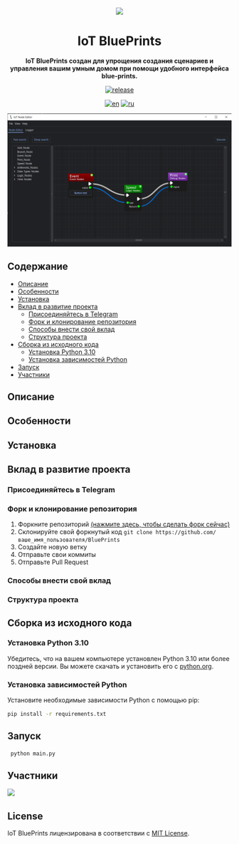 <br>

<div align="center">

[<img src="./resources/icons/app.ico" width="144"/>](https://hydralauncher.site)

  <h1 align="center">IoT BluePrints</h1>
  
  <p align="center">
    <strong>IoT BluePrints создан для упрощения создания сценариев и управления вашим умным домом 
при помощи удобного интерфейса blue-prints.</strong>
  </p>

[![release](https://img.shields.io/github)](https://github.com)

[![en](https://img.shields.io/badge/lang-en-red.svg)](README.md)
[![ru](https://img.shields.io/badge/lang-ru-yellow.svg)](README.ru.md)


![Hydra Catalogue](resources/img/preview.png)

</div>

## Содержание

- [Описание](#описание)
- [Особенности](#особенности)
- [Установка](#установка)
- [Вклад в развитие проекта](#вклад-в-развитие-проекта)
  - [Присоединяйтесь в Telegram](#присоединяйтесь-в-telegram)
  - [Форк и клонирование репозитория](#форк-и-клонирование-репозитория)
  - [Способы внести свой вклад](#способы-внести-свой-вклад)
  - [Структура проекта](#структура-проекта)
- [Сборка из исходного кода](#сборка-из-исходного-кода)
  - [Установка Python 3.10](#установка-python-310)
  - [Установка зависимостей Python](#установка-зависимостей-python)
- [Запуск](#запуск)
- [Участники](#участники)

## Описание

## Особенности

## Установка

## Вклад в развитие проекта

### Присоединяйтесь в Telegram

### Форк и клонирование репозитория

1. Форкните репозиторий [(нажмите здесь, чтобы сделать форк сейчас)](https://github.com)
2. Склонируйте свой форкнутый код `git clone https://github.com/ваше_имя_пользователя/BluePrints`
3. Создайте новую ветку
4. Отправьте свои коммиты
5. Отправьте Pull Request

### Способы внести свой вклад

### Структура проекта

## Сборка из исходного кода

### Установка Python 3.10

Убедитесь, что на вашем компьютере установлен Python 3.10 или более поздней версии. 
Вы можете скачать и установить его с [python.org](https://www.python.org/downloads/).

### Установка зависимостей Python

Установите необходимые зависимости Python с помощью pip:

```bash
pip install -r requirements.txt
```

## Запуск
```bash
 python main.py
```

## Участники

<a href="https://github.com/Mooncake911/BluePrints/graphs/contributors">
  <img src="https://contrib.rocks/image?repo=Mooncake911/BluePrints" />
</a>

## License

IoT BluePrints лицензирована в соответствии с [MIT License](LICENSE).